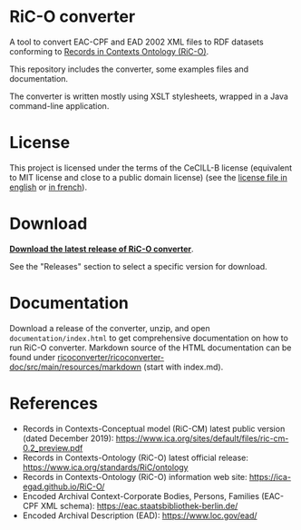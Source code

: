 # RiC-O converter

A tool to convert EAC-CPF and EAD 2002 XML files to RDF datasets conforming to [Records in Contexts Ontology (RiC-O)](https://www.ica.org/standards/RiC/ontology).

This repository includes the converter, some examples files and documentation.

The converter is written mostly using XSLT stylesheets, wrapped in a Java command-line application.


# License

This project is licensed under the terms of the CeCILL-B license (equivalent to MIT license and close to a public domain license) (see the [license file in english](license.txt) or [in french](licence.txt)).


# Download

__[Download the latest release of RiC-O converter](https://github.com/ArchivesNationalesFR/rico-converter/releases/latest)__.

See the "Releases" section to select a specific version for download.


# Documentation

Download a release of the converter, unzip, and open `documentation/index.html` to get comprehensive documentation on how to run RiC-O converter.
Markdown source of the HTML documentation can be found under [ricoconverter/ricoconverter-doc/src/main/resources/markdown](ricoconverter/ricoconverter-doc/src/main/resources/markdown) (start with index.md).


# References

- Records in Contexts-Conceptual model (RiC-CM) latest public version (dated December 2019): https://www.ica.org/sites/default/files/ric-cm-0.2_preview.pdf
- Records in Contexts-Ontology (RiC-O) latest official release: https://www.ica.org/standards/RiC/ontology
- Records in Contexts-Ontology (RiC-O) information web site: https://ica-egad.github.io/RiC-O/
- Encoded Archival Context-Corporate Bodies, Persons, Families  (EAC-CPF XML schema): https://eac.staatsbibliothek-berlin.de/
- Encoded Archival Description (EAD): https://www.loc.gov/ead/
